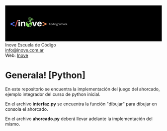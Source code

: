![Inove banner](/inove.jpg)
Inove Escuela de Código\
info@inove.com.ar\
Web: [Inove](http://inove.com.ar)

# Generala! [Python]
En este repositorio se encuentra la implementación del juego del ahorcado, ejemplo integrador del curso de python inicial.

En el archivo __interfaz.py__ se encuentra la función "dibujar" para dibujar en consola el ahorcado.

En el archivo __ahorcado.py__ deberá llevar adelante la implementación del mismo.
